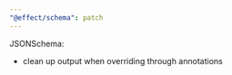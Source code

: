 ```yaml
---
"@effect/schema": patch
---
```


JSONSchema:

- clean up output when overriding through annotations
